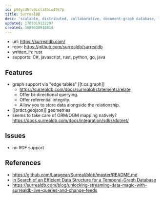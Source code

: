 ```yaml
---
id: p9dycdhtvdicli85iw40s7p
title: SurrealDB
desc: 'scalable, distributed, collaborative, document-graph database, for the realtime web'
updated: 1709319122297
created: 1689630910814
---
```


- url: https://surrealdb.com/
- repo: https://github.com/surrealdb/surrealdb
- written_in: rust
- supports: C#, javascript, rust, python, go, java

## Features

- graph support via "edge tables" [[t.cs.graph]]
  - https://surrealdb.com/docs/surrealql/statements/relate
  - Offer bi-directional querying.
  - Offer referential integrity.
  - Allow you to store data alongside the relationship.
- [[prdct.geojson]] geometries
- seems to take care of ORM/OGM mapping natively? https://docs.surrealdb.com/docs/integration/sdks/dotnet/

## Issues

- no RDF support

## References

- https://github.com/Laragear/Surreal/blob/master/README.md
- [In Search of an Efficient Data Structure
for a Temporal-Graph Database](https://surrealdb.com/static/whitepaper.pdf)
- https://surrealdb.com/blog/unlocking-streaming-data-magic-with-surrealdb-live-queries-and-change-feeds